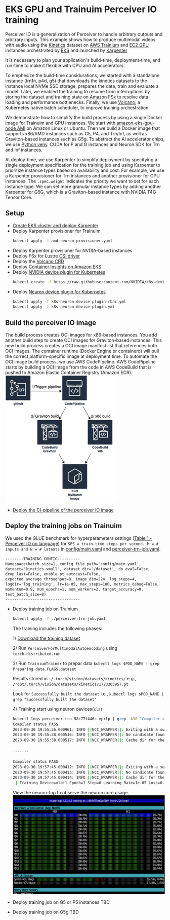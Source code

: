 # EKS GPU and Trainuim Perceiver IO training 
Perceiver IO is a generalization of Perceiver to handle arbitrary outputs and arbitrary inputs. This example shows how to produce multimodal videos with audio using the [Kinetics](https://www.deepmind.com/open-source/kinetics) dataset on [AWS Trainium](https://aws.amazon.com/machine-learning/trainium/) and [EC2 GPU](https://aws.amazon.com/nvidia/) instances orchestrated by [EKS](https://aws.amazon.com/eks/) and launched by [Karpenter](https://karpenter.sh)

It is necessary to plan your application's build-time, deployment-time, and run-time to make it flexible with CPU and AI accelerators.   

To emphesize the build-time considurations, we started with a standalone instance (trn1n, p4d, g5) that downloads the kinetics datasets to the instance local NVMe SSD storage, prepares the data, train and evaluate a model. Later, we enabled the training to resume from interruptions by storing the dataset and training state on [Amazon FSx](https://aws.amazon.com/fsx/) to resolve data loading and performance bottlenecks. Finally, we use [Volcano](https://volcano.sh), a Kubernetes native batch scheduler, to improve training orchestration.   

We demonstrate how to simplify the build process by using a single Docker image for Trainuim and GPU instances. We start with [amazon-eks-gpu-node AMI](https://docs.aws.amazon.com/eks/latest/userguide/eks-optimized-ami.html) on Amazon Linux or Ubuntu. Then we build a Docker image that supports x86/AMD instances such as G5, P4, and Trn/Inf, as well as Graviton-based instances such as G5g. To abstract the AI accelerator chips, we use [Python venv](https://docs.python.org/3/tutorial/venv.html). CUDA for P and G instances and Neuron SDK for Trn and Inf instances.  

At deploy-time, we use Karpenter to simplify deployment by specifying a single deployment specification for the training job and using Karpenter to prioritize instance types based on availability and cost. For example, we use a Karpenter provisioner for Trn instances and another provisioner for GPU instances. The `.spec.weight` indicates the priority we want to set for each instance type. We can set more granular instance types by adding another Karpenter for G5G, which is a Graviton-based instance with NVIDIA T4G Tensor Core.    

## Setup
* [Create EKS cluster and deploy Karpenter](https://karpenter.sh/docs/getting-started/getting-started-with-karpenter/) 
* Deploy Karpenter provisioner for Trainuim
  ```bash
  kubectl apply -f amd-neuron-provisioner.yaml
  ```
* Deploy Karpenter provisioner for NVDIA-based instances
* Deploy FSx for Lustre [CSI driver](https://docs.aws.amazon.com/eks/latest/userguide/fsx-csi.html)
* Deploy the [Volcano CRD](https://volcano.sh/en/docs/installation/)
* Deploy [Container Insights on Amazon EKS](https://docs.aws.amazon.com/AmazonCloudWatch/latest/monitoring/Container-Insights-setup-EKS-quickstart.html)
* Deploy [NVIDIA device plugin for Kubernetes](https://github.com/NVIDIA/k8s-device-plugin)
  ```bash
  kubectl create -f https://raw.githubusercontent.com/NVIDIA/k8s-device-plugin/v0.14.1/nvidia-device-plugin.yml
  ```
* Deploy [Neuron device plugin for Kubernetes](https://awsdocs-neuron.readthedocs-hosted.com/en/latest/containers/tutorials/k8s-setup.html#tutorial-k8s-env-setup-for-neuron)
  ```bash
  kubectl apply -f k8s-neuron-device-plugin-rbac.yml
  kubectl apply -f k8s-neuron-device-plugin.yml
  ```

## Build the perceiver IO image
The build process creates OCI images for x86-based instances. You add another build step to create OCI images for Graviton-based instances. This new build process creates a OCI image manifest list that references both OCI images. The container runtime (Docker Engine or containerd) will pull the correct platform-specific image at deployment time. To automate the OCI image build process, we use AWS CodePipeline. AWS CodePipeline starts by building a OCI image from the code in AWS CodeBuild that is pushed to Amazon Elastic Container Registry (Amazon ECR). 
![build process](./img/app-build-process.png)

* [Deploy the CI-pipeline of the perceiver IO image](./ci-build)

## Deploy the training jobs on Trainuim 
We used the GLUE benchmark for hyperparameters settings ([Table 1 - Perceiver IO on language](https://arxiv.org/pdf/2107.14795.pdf)) for `SPS = train-time steps per second. M = # inputs and N = # latents` in [config/main.yaml](./app/config/main.yaml) and [perceiver-trn-job.yaml](./perceiver-trn-job.yaml). 

```
--------TRAINING CONFIG----------
Namespace(batch_size=1, config_file_path='config/main.yaml', dataset='kinetics-small', dataset_dir='/dataset', do_eval=False, drop_last=False, enable_pt_autocast=False, expected_average_throughput=0, image_dim=224, log_steps=4, logdir='log_training', lr=1e-05, max_steps=100, metrics_debug=False, momentum=0.9, num_epochs=1, num_workers=2, target_accuracy=0, test_batch_size=8)
---------------------------------
```

* Deploy training job on Trainium
  ```bash
  kubectl apply -f ./perceiver-trn-job.yaml
  ```
  The training includes the following phases:

  1/ [Download the training dataset](./app/prep_dataset.sh)

  2/ Run `PerceiverForMultimodalAutoencoding` using `torch.distributed.run`

  3/ Run `TrainiumTrainer` to prepar data `kubectl logs $POD_NAME | grep Preparing data.FLAGS.dataset`
  
     Results stored in `~/.torch/vision/datasets/kinetics/` e.g., `/root/.torch/vision/datasets/kinetics/1723303957.pt`

     Look for `Successfully built the dataset` i.e., `kubectl logs $POD_NAME | grep "Successfully built the dataset"`

  4/ Training start using neuron devices(`xla`)

  ```bash
  kubectl logs perceiver-trn-58c77f446c-vprlp | grep -A30 "Compiler status PASS"
  Compiler status PASS
  2023-09-30 19:55:36.000961: INFO ||NCC_WRAPPER||: Exiting with a successfully compiled graph
  2023-09-30 19:55:38.000516: INFO ||NCC_WRAPPER||: No candidate found under /var/tmp/neuron-compile-cache/USER_neuroncc-2.10.0.35+3817a0c8c/MODULE_6307988913499384240.
  2023-09-30 19:55:38.000517: INFO ||NCC_WRAPPER||: Cache dir for the neff: /var/tmp/neuron-compile-cache/USER_neuroncc-2.10.0.35+3817a0c8c/MODULE_6307988913499384240/MODULE_1_SyncTensorsGraph.4360_6307988913499384240_perceiver-trn-58c77f446c-vprlp-e2f5ebd3-526-60698ecd528fd/9c321fcf-f62f-4630-819e-e18a0e001854

  .......

  Compiler status PASS
  2023-09-30 19:57:45.000412: INFO ||NCC_WRAPPER||: Exiting with a successfully compiled graph
  2023-09-30 19:57:45.000413: INFO ||NCC_WRAPPER||: No candidate found under /var/tmp/neuron-compile-cache/USER_neuroncc-2.10.0.35+3817a0c8c/MODULE_875038235640162619.
  2023-09-30 19:57:45.000414: INFO ||NCC_WRAPPER||: Cache dir for the neff: /var/tmp/neuron-compile-cache/USER_neuroncc-2.10.0.35+3817a0c8c/MODULE_875038235640162619/MODULE_2_SyncTensorsGraph.18963_875038235640162619_perceiver-trn-58c77f446c-vprlp-ee1fe64d-526-60698eced10ee/ee2ad0db-252f-40e9-83fc-a3f751bbd984
  .| Training Device=xla:1 Epoch=1 Step=0 Learning_Rate=1e-05 Loss=0.09277 Throughput=8.76648 Time=2023-09-30 19:57:48.654494
  ```

  View the neuron-top to observe the neuron core usage.
  ![neuron-top](./img/neuron-top.png)

* Deploy training job on G5 or P5 instances
TBD

* Deploy training job on G5g
TBD
